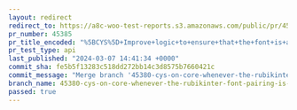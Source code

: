 ```yaml
---
layout: redirect
redirect_to: https://a8c-woo-test-reports.s3.amazonaws.com/public/pr/45385/api/index.html
pr_number: 45385
pr_title_encoded: "%5BCYS%5D+Improve+logic+to+ensure+that+the+font+is+active"
pr_test_type: api
last_published: "2024-03-07 14:41:34 +0000"
commit_sha: fe5b5f13283c518dd272bb14c3d8575b7660421c
commit_message: "Merge branch '45380-cys-on-core-whenever-the-rubikinter-font-pairing-…"
branch_name: 45380-cys-on-core-whenever-the-rubikinter-font-pairing-is-selected-it-also-highlights-interinter
passed: true
---
```

